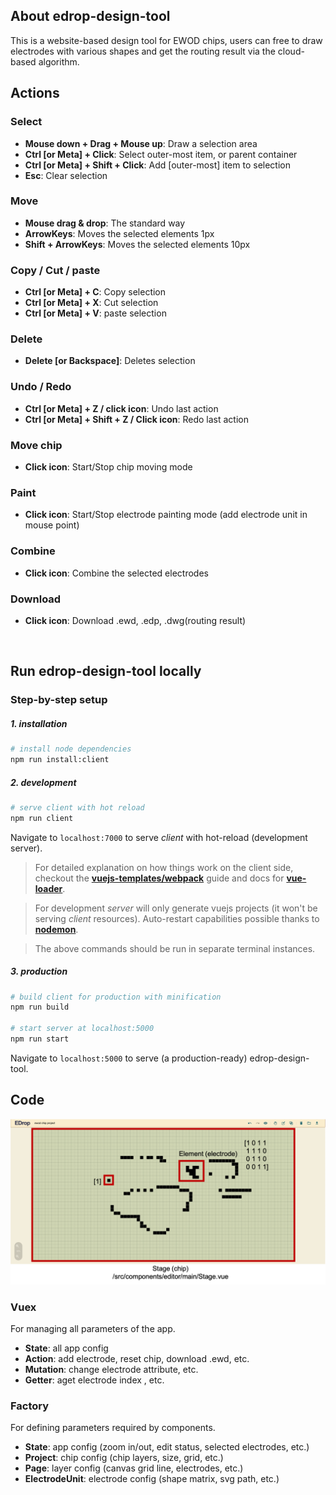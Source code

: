 ## About edrop-design-tool

This is a website-based design tool for EWOD chips, users can free to draw electrodes with various shapes and get the routing result via the cloud-based algorithm.

## Actions

### Select
* **Mouse down + Drag + Mouse up**: Draw a selection area
* **Ctrl [or Meta] + Click**: Select outer-most item, or parent container
* **Ctrl [or Meta] + Shift + Click**: Add [outer-most] item to selection
* **Esc**: Clear selection

### Move
* **Mouse drag & drop**: The standard way
* **ArrowKeys**: Moves the selected elements 1px
* **Shift + ArrowKeys**: Moves the selected elements 10px

### Copy / Cut / paste
* **Ctrl [or Meta] + C**: Copy selection
* **Ctrl [or Meta] + X**: Cut selection
* **Ctrl [or Meta] + V**: paste selection

### Delete
* **Delete [or Backspace]**: Deletes selection

### Undo / Redo
* **Ctrl [or Meta] + Z / click icon**: Undo last action
* **Ctrl [or Meta] + Shift + Z / Click icon**: Redo last action

### Move chip
* **Click icon**: Start/Stop chip moving mode

### Paint
* **Click icon**: Start/Stop electrode painting mode (add electrode unit in mouse point) 

### Combine
* **Click icon**: Combine the selected electrodes

### Download
* **Click icon**: Download .ewd, .edp, .dwg(routing result)

<br>

## Run edrop-design-tool locally

### Step-by-step setup

##### 1. installation
``` bash
# install node dependencies
npm run install:client
```

##### 2. development
``` bash
# serve client with hot reload
npm run client
```
Navigate to `localhost:7000` to serve *client* with hot-reload (development server).

> For detailed explanation on how things work on the client side, checkout the **[vuejs-templates/webpack](http://vuejs-templates.github.io/webpack/)** guide and docs for **[vue-loader](http://vuejs.github.io/vue-loader)**.

> For development *server* will only generate vuejs projects (it won't be serving *client* resources). Auto-restart capabilities possible thanks to **[nodemon](https://github.com/remy/nodemon)**.

> The above commands should be run in separate terminal instances.

##### 3. production
``` bash
# build client for production with minification
npm run build

# start server at localhost:5000
npm run start
```
Navigate to `localhost:5000` to serve (a production-ready) edrop-design-tool.

## Code

<img src="/readme_pic.png"/>

### Vuex
For managing all parameters of the app.
* **State**: all app config
* **Action**: add electrode, reset chip, download .ewd, etc.
* **Mutation**: change electrode attribute, etc.
* **Getter**: aget electrode index , etc.

### Factory
For defining parameters required by components.
* **State**: app config (zoom in/out, edit status, selected electrodes, etc.)
* **Project**: chip config (chip layers, size, grid, etc.)
* **Page**: layer config (canvas grid line, electrodes, etc.)
* **ElectrodeUnit**: electrode config (shape matrix, svg path, etc.)


